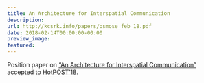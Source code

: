 ```yaml
---
title: An Architecture for Interspatial Communication
description:
url: http://kcsrk.info/papers/osmose_feb_18.pdf
date: 2018-02-14T00:00:00-00:00
preview_image:
featured:
---
```


<p>Position paper on
<a href="http://kcsrk.info/papers/osmose_feb_18.pdf">“An Architecture for Interspatial Communication”</a>
accepted to <a href="http://hotpost18.weebly.com/">HotPOST’18</a>.</p>
